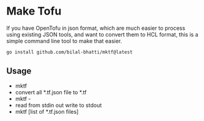 # Make Tofu

If you have OpenTofu in json format, which are much easier to process using existing JSON tools, and want to convert them to HCL format, this is a simple command line tool to make that easier.

``` sh
go install github.com/bilal-bhatti/mktf@latest
```

## Usage
* mktf
 * convert all *.tf.json file to *.tf
* mktf -
 * read from stdin out write to stdout
* mktf [list of *.tf.json files]
